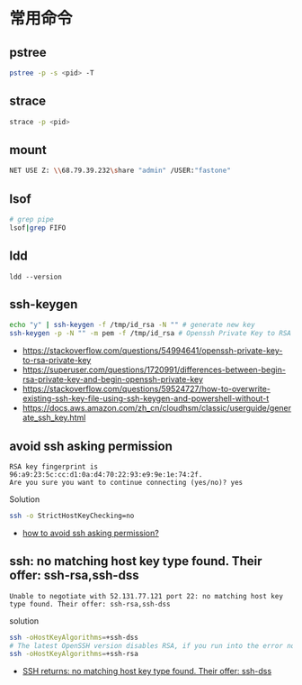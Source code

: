 # 常用命令

## pstree

```bash
pstree -p -s <pid> -T
```

## strace

```bash
strace -p <pid>
```

## mount

```bash
NET USE Z: \\68.79.39.232\share "admin" /USER:"fastone"
```

## lsof

```bash
# grep pipe
lsof|grep FIFO
```

## ldd

```
ldd --version
```

## ssh-keygen

```bash
echo "y" | ssh-keygen -f /tmp/id_rsa -N "" # generate new key
ssh-keygen -p -N "" -m pem -f /tmp/id_rsa # Openssh Private Key to RSA Private Key
```

- https://stackoverflow.com/questions/54994641/openssh-private-key-to-rsa-private-key
- https://superuser.com/questions/1720991/differences-between-begin-rsa-private-key-and-begin-openssh-private-key
- https://stackoverflow.com/questions/59524727/how-to-overwrite-existing-ssh-key-file-using-ssh-keygen-and-powershell-without-t
- https://docs.aws.amazon.com/zh_cn/cloudhsm/classic/userguide/generate_ssh_key.html

## avoid ssh asking permission
```log
RSA key fingerprint is 96:a9:23:5c:cc:d1:0a:d4:70:22:93:e9:9e:1e:74:2f.
Are you sure you want to continue connecting (yes/no)? yes
```
Solution
```bash
ssh -o StrictHostKeyChecking=no
```
- [how to avoid ssh asking permission?](https://unix.stackexchange.com/questions/33271/how-to-avoid-ssh-asking-permission)

## ssh: no matching host key type found. Their offer: ssh-rsa,ssh-dss

```log
Unable to negotiate with 52.131.77.121 port 22: no matching host key type found. Their offer: ssh-rsa,ssh-dss
```
solution
```bash
ssh -oHostKeyAlgorithms=+ssh-dss
# The latest OpenSSH version disables RSA, if you run into the error now, you should use +ssh-rsa instead of +ssh-dss
ssh -oHostKeyAlgorithms=+ssh-rsa 
```
- [SSH returns: no matching host key type found. Their offer: ssh-dss](https://askubuntu.com/questions/836048/ssh-returns-no-matching-host-key-type-found-their-offer-ssh-dss)